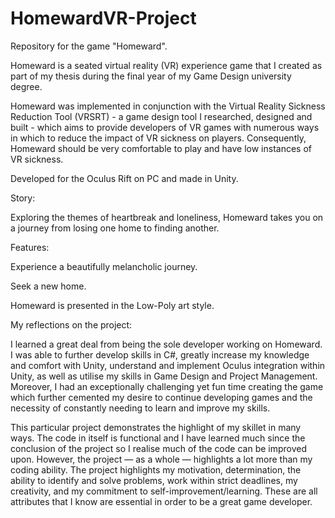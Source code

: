# HomewardVR-Project
Repository for the game "Homeward".

Homeward is a seated virtual reality (VR) experience game that I created as part of my thesis during the final year of my Game Design university degree.

Homeward was implemented in conjunction with the Virtual Reality Sickness Reduction Tool (VRSRT) - a game design tool I researched, designed and built - which aims to provide developers of VR games with numerous ways in which to reduce the impact of VR sickness on players.  Consequently, Homeward should be very comfortable to play and have low instances of VR sickness.

Developed for the Oculus Rift on PC and made in Unity.

Story:

Exploring the themes of heartbreak and loneliness, Homeward takes you on a journey from losing one home to finding another.

Features:

Experience a beautifully melancholic journey.

Seek a new home.

Homeward is presented in the Low-Poly art style.

My reflections on the project:

I learned a great deal from being the sole developer working on Homeward.  I was able to further develop skills in C#, greatly increase my knowledge and comfort with Unity, understand and implement Oculus integration within Unity, as well as utilise my skills in Game Design and Project Management. Moreover, I had an exceptionally challenging yet fun time creating the game which further cemented my desire to continue developing games and the necessity of constantly needing to learn and improve my skills.

This particular project demonstrates the highlight of my skillet in many ways. The code in itself is functional and I have learned much since the conclusion of the project so I realise much of the code can be improved upon.  However, the project — as a whole — highlights a lot more than my coding ability.  The project highlights my motivation, determination, the ability to identify and solve problems, work within strict deadlines, my creativity, and my commitment to self-improvement/learning. These are all attributes that I know are essential in order to be a great game developer.



